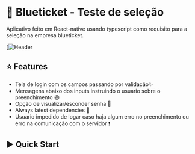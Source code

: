 # :iphone: Blueticket - Teste de seleção
Aplicativo feito em React-native usando typescript como requisito para a seleção na empresa blueticket.

[![Header](https://s3-sa-east-1.amazonaws.com/blueticket/images/img/elementos/logo_topo.png)

## :star: Features

- Tela de login com os campos passando por validação:sparkles:
- Mensagens abaixo dos inputs instruindo o usuario sobre o preenchimento :smiley:
- Opção de visualizar/esconder senha :closed_lock_with_key:
- Always latest dependencies :raised_hands:
- Usuario impedido de logar caso haja algum erro no preenchimento ou erro na comunicação com o servidor :exclamation:

## :arrow_forward: Quick Start

